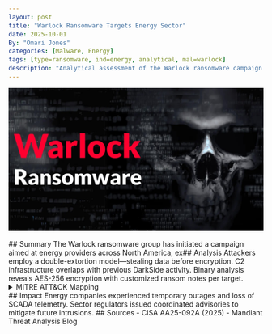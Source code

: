 ```yaml
---
layout: post
title: "Warlock Ransomware Targets Energy Sector"
date: 2025-10-01
By: "Omari Jones"
categories: [Malware, Energy]
tags: [type=ransomware, ind=energy, analytical, mal=warlock]
description: "Analytical assessment of the Warlock ransomware campaign targeting energy companies."
---
```

<p align="center">
  <img src="/assets/Warlock.png" alt="Warlock Ransomware Banner" width="700">
</p>
## Summary
The Warlock ransomware group has initiated a campaign aimed at energy providers across North America, ex## Analysis
Attackers employ a double-extortion model—stealing data before encryption.
C2 infrastructure overlaps with previous DarkSide activity.
Binary analysis reveals AES-256 encryption with customized ransom notes per target.
<details><summary>MITRE ATT&CK Mapping</summary>
- T1078: Valid Accounts
- T1486: Data Encrypted for Impact
- T1041: Exfiltration over C2 Channel
</details>
## Impact
Energy companies experienced temporary outages and loss of SCADA telemetry.
Sector regulators issued coordinated advisories to mitigate future intrusions.
## Sources
- CISA AA25-092A (2025)
- Mandiant Threat Analysis Blog
